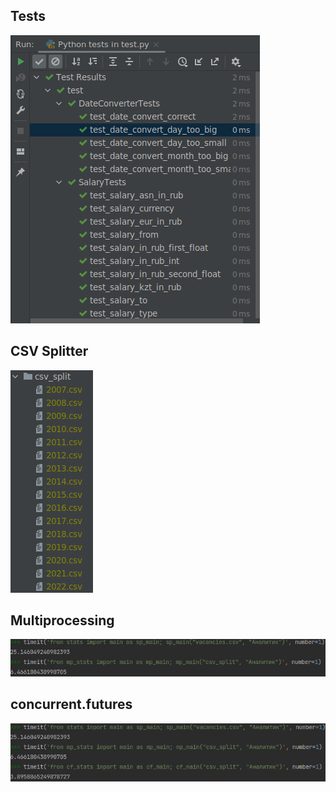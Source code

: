 ## Tests
<img src="img/tests.png" alt></img>
## CSV Splitter
<img src="img/split.png" alt></img>
## Multiprocessing
<img src="img/mp.png" alt></img>
## concurrent.futures
<img src="img/cf.png" alt></img>